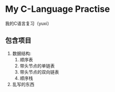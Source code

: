 # My C-Language Practise

我的C语言复习（yuxi）

## 包含项目
1. 数据结构:
    1. 顺序表
    2. 带头节点的单链表
    3. 带头节点的双向链表
    4. 顺序栈
2. 乱写的东西
